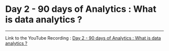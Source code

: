 # Day 2 - 90 days of Analytics : What is data analytics ?

---
Link to the YouTube Recording : 
[Day 2 - 90 days of Analytics : What is data analytics ?](https://www.youtube.com/watch?v=4HRLXggMvK0)


